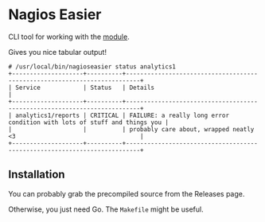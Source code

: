 # Nagios Easier

CLI tool for working with the [module](https://github.com/wfarr/nagioseasier-module).

Gives you nice tabular output!

```
# /usr/local/bin/nagioseasier status analytics1
+--------------------+----------+--------------------------------------------------------------------------+
| Service            | Status   | Details                                                                  |
+--------------------+----------+--------------------------------------------------------------------------+
| analytics1/reports | CRITICAL | FAILURE: a really long error condition with lots of stuff and things you |
|                    |          | probably care about, wrapped neatly <3                                   |
+--------------------+----------+--------------------------------------------------------------------------+
```

## Installation

You can probably grab the precompiled source from the Releases page.

Otherwise, you just need Go. The `Makefile` might be useful.
